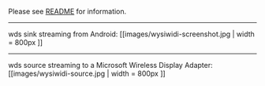 Please see [README](https://github.com/01org/wysiwidi/blob/master/README.md) for information.

***
wds sink streaming from Android:
[[images/wysiwidi-screenshot.jpg | width = 800px ]]

***
wds source streaming to a Microsoft Wireless Display Adapter:
[[images/wysiwidi-source.jpg | width = 800px ]]
